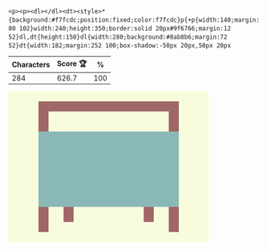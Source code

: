 `<p><p><dl></dl><dt><style>*{background:#f7fcdc;position:fixed;color:f7fcdc}p{+p{width:140;margin:80 102}width:240;height:350;border:solid 20px#9f6766;margin:12 52}dl,dt{height:150}dl{width:280;background:#8ab8b6;margin:72 52}dt{width:182;margin:252 100;box-shadow:-50px 20px,50px 20px`

| Characters | Score 🏆 | %   |
| ---------- | -------- | --- |
| 284        | 626.7    | 100 |

![](/2025/Sep2025/23/20250923.png)
